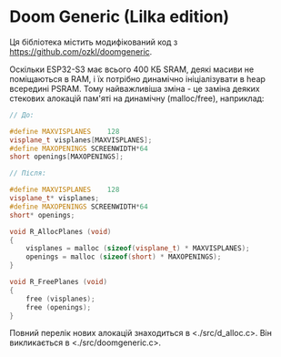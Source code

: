 # Doom Generic (Lilka edition)

Ця бібліотека містить модифікований код з <https://github.com/ozkl/doomgeneric>.

Оскільки ESP32-S3 має всього 400 КБ SRAM, деякі масиви не поміщаються в RAM, і їх потрібно динамічно ініціалізувати в heap всередині PSRAM.
Тому найважливіша зміна - це заміна деяких стекових алокацій пам'яті на динамічну (malloc/free), наприклад:

```cpp
// До:

#define MAXVISPLANES	128
visplane_t visplanes[MAXVISPLANES];
#define MAXOPENINGS	SCREENWIDTH*64
short openings[MAXOPENINGS];

// Після:

#define MAXVISPLANES	128
visplane_t* visplanes;
#define MAXOPENINGS	SCREENWIDTH*64
short* openings;

void R_AllocPlanes (void)
{
    visplanes = malloc (sizeof(visplane_t) * MAXVISPLANES);
    openings = malloc (sizeof(short) * MAXOPENINGS);
}

void R_FreePlanes (void)
{
    free (visplanes);
    free (openings);
}
```

Повний перелік нових алокацій знаходиться в <./src/d_alloc.c>.
Він викликається в <./src/doomgeneric.c>.
